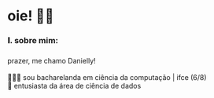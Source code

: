 <h1 align="left">oie! 👋🏼</h1>

###

<h3 align="left">𝐈. sobre mim:</h3>

###

<p align="left">prazer, me chamo Danielly! <br><br> 👩🏻‍💻 sou bacharelanda em ciência da computação | ifce (6/8)<br>🌟 entusiasta da área de ciência de dados</p>

###

